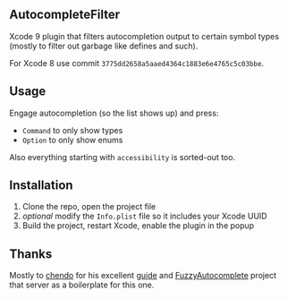 ## AutocompleteFilter

Xcode 9 plugin that filters autocompletion output to certain symbol types (mostly to filter out garbage like defines and such).

For Xcode 8 use commit `3775dd2658a5aaed4364c1883e6e4765c5c03bbe`.

## Usage

Engage autocompletion (so the list shows up) and press:

* `Command` to only show types
* `Option` to only show enums

Also everything starting with `accessibility` is sorted-out too.

## Installation

1. Clone the repo, open the project file
2. *optional* modify the `Info.plist` file so it includes your Xcode UUID
3. Build the project, restart Xcode, enable the plugin in the popup


## Thanks

Mostly to [chendo](http://github.com/chendo) for his excellent [guide](http://chen.do/blog/2013/10/22/reverse-engineering-xcode-with-dtrace/) and [FuzzyAutocomplete](https://github.com/FuzzyAutocomplete/FuzzyAutocompletePlugin) project that server as a boilerplate for this one.
